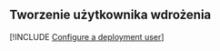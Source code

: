 ## <a name="create-a-deployment-user"></a>Tworzenie użytkownika wdrożenia  

[!INCLUDE [Configure a deployment user](configure-deployment-user-no-h.md)]